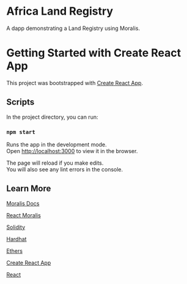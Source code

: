 # Africa Land Registry

A dapp demonstrating a Land Registry using Moralis.

# Getting Started with Create React App

This project was bootstrapped with [Create React App](https://github.com/facebook/create-react-app).

## Scripts

In the project directory, you can run:

### `npm start`

Runs the app in the development mode.\
Open [http://localhost:3000](http://localhost:3000) to view it in the browser.

The page will reload if you make edits.\
You will also see any lint errors in the console.

## Learn More

[Moralis Docs](https://docs.moralis.io/)

[React Moralis](https://github.com/MoralisWeb3/react-moralis)

[Solidity](https://docs.soliditylang.org/)

[Hardhat](https://hardhat.org/getting-started/)

[Ethers](https://docs.ethers.io/)

[Create React App](https://facebook.github.io/create-react-app/docs/getting-started)

[React](https://reactjs.org/)

